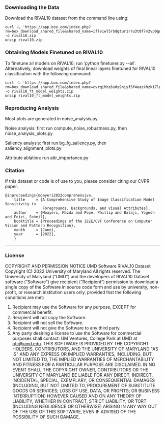 ### Downloading the Data

Download the RIVAL10 dataset from the command line using:
```
curl -L 'https://app.box.com/index.php?rm=box_download_shared_file&shared_name=iflviwl5rbdgtur1rru3t8f7v2vp0gww&file_id=f_944375052992' -o rival10.zip
unzip rival10.zip
```
### Obtaining Models Finetuned on RIVAL10

To finetune all models on RIVAL10, run 'python finetuner.py --all'. 
Alternatively, download weights of final linear layers finetuned for RIVAL10 classification with the following command:
```
curl -L 'https://app.box.com/index.php?rm=box_download_shared_file&shared_name=cvrqihbz6u0y9niyf5f4eazkhzki7lgr&file_id=f_944516981880' -o rival10_ft_model_weights.zip
unzip rival10_ft_model_weights.zip
```

### Reproducing Analysis

Most plots are generated in noise_analysis.py. 

Noise analysis: first run compute_noise_robustness.py, then noise_analysis_plots.py

Saliency analysis: first run bg_fg_saliency.py, then saliency_alignment_plots.py

Attribute ablation: run attr_importance.py

### Citation

If this dataset or code is of use to you, please consider citing our CVPR paper. 
```
@inproceedings{moayeri2022comprehensive,
    title     = {A Comprehensive Study of Image Classification Model Sensitivity to
                 Foregrounds, Backgrounds, and Visual Attributes},
    author    = {Moayeri, Mazda and Pope, Phillip and Balaji, Yogesh and Feizi, Soheil},
    booktitle = {Proceedings of the IEEE/CVF Conference on Computer Vision and Pattern Recognition},
    month     = {June},
    year      = {2022},
    }
```
_________________________________

### License

COPYRIGHT AND PERMISSION NOTICE
UMD Software RIVAL10 Dataset Copyright (C) 2022 University of Maryland
All rights reserved.
The University of Maryland (“UMD”) and the developers of RIVAL10 Dataset software (“Software”) give recipient (“Recipient”) permission to download a single copy of the Software in source code form and use by university, non-profit, or research institution users only, provided that the following conditions are met:
1)  Recipient may use the Software for any purpose, EXCEPT for commercial benefit.
2)  Recipient will not copy the Software.
3)  Recipient will not sell the Software.
4)  Recipient will not give the Software to any third party.
5)  Any party desiring a license to use the Software for commercial purposes shall contact:
UM Ventures, College Park at UMD at otc@umd.edu.
THIS SOFTWARE IS PROVIDED BY THE COPYRIGHT HOLDERS, CONTRIBUTORS, AND THE UNIVERSITY OF MARYLAND "AS IS" AND ANY EXPRESS OR IMPLIED WARRANTIES, INCLUDING, BUT NOT LIMITED TO, THE IMPLIED WARRANTIES OF MERCHANTABILITY AND FITNESS FOR A PARTICULAR PURPOSE ARE DISCLAIMED. IN NO  EVENT SHALL THE COPYRIGHT OWNER, CONTRIBUTORS OR THE UNIVERSITY OF MARYLAND BE LIABLE FOR ANY DIRECT, INDIRECT, INCIDENTAL, SPECIAL, EXEMPLARY, OR CONSEQUENTIAL DAMAGES (INCLUDING, BUT NOT LIMITED TO,  PROCUREMENT OF SUBSTITUTE GOODS OR SERVICES; LOSS OF USE, DATA, OR PROFITS; OR BUSINESS INTERRUPTION) HOWEVER CAUSED AND ON ANY THEORY OF LIABILITY, WHETHER IN CONTRACT, STRICT LIABILITY, OR TORT (INCLUDING NEGLIGENCE OR OTHERWISE) ARISING IN ANY WAY OUT OF THE USE OF THIS SOFTWARE, EVEN IF ADVISED OF THE POSSIBILITY OF SUCH DAMAGE.
